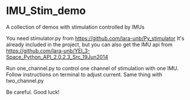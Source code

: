 # IMU_Stim_demo
A collection of demos with stimulation controlled by IMUs

You need stimulator.py from https://github.com/lara-unb/Py_stimulator
It's already included in the project, but you can also get the IMU api from https://github.com/lara-unb/YEI_3-Space_Python_API_2.0.2.3_Src_19Jun2014

Run one_channel.py to control one channel of stimulation with one IMU. Follow instructions on terminal to adjust current. 
Same thing with two_channel.py

Be careful.
Good luck!
